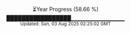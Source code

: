 <p align="center">
⏳Year Progress (58.66 %) <br>
█████████████████▁▁▁▁▁▁▁▁▁▁▁▁▁ <br>
<sub>Updated: Sun, 03 Aug 2025 02:25:02 GMT</sub>
</p>

